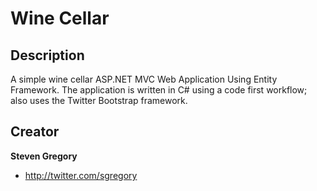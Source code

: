 Wine Cellar
====================

## Description

A simple wine cellar ASP.NET MVC Web Application Using Entity Framework. The application is written in C# using a code first workflow; also uses the Twitter Bootstrap framework.

## Creator

**Steven Gregory**

- <http://twitter.com/sgregory>